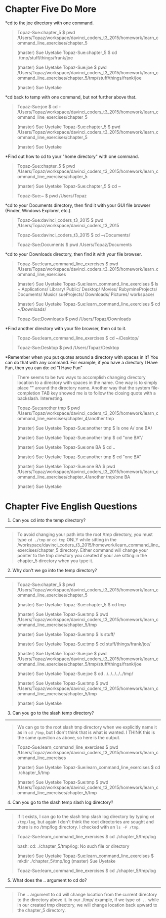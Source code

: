 Chapter Five Do More
======
*cd to the joe directory with one command.
>Topaz-Sue:chapter_5 $ pwd
>/Users/Topaz/workspace/davinci_coders_t3_2015/homework/learn_command_line_exercises/chapter_5
>
>(master) Sue Uyetake
>Topaz-Sue:chapter_5 $ cd ./tmp/stuff/things/frank/joe
>
>(master) Sue Uyetake
>Topaz-Sue:joe $ pwd
>/Users/Topaz/workspace/davinci_coders_t3_2015/homework/learn_command_line_exercises/chapter_5/tmp/stuff/things/frank/joe
>
>(master) Sue Uyetake

*cd back to temp with one command, but not further above that.
>Topaz-Sue:joe $ cd -
>/Users/Topaz/workspace/davinci_coders_t3_2015/homework/learn_command_line_exercises/chapter_5
>
>(master) Sue Uyetake
>Topaz-Sue:chapter_5 $ pwd
>/Users/Topaz/workspace/davinci_coders_t3_2015/homework/learn_command_line_exercises/chapter_5
>
>(master) Sue Uyetake

*Find out how to cd to your "home directory" with one command.
>Topaz-Sue:chapter_5 $ pwd
>/Users/Topaz/workspace/davinci_coders_t3_2015/homework/learn_command_line_exercises/chapter_5
>
>(master) Sue Uyetake
>Topaz-Sue:chapter_5 $ cd ~
>
>Topaz-Sue:~ $ pwd
>/Users/Topaz

*cd to your Documents directory, then find it with your GUI file browser (Finder, Windows Explorer, etc.).
>Topaz-Sue:davinci_coders_t3_2015 $ pwd
>/Users/Topaz/workspace/davinci_coders_t3_2015
>
>Topaz-Sue:davinci_coders_t3_2015 $ cd ~/Documents/
>
>Topaz-Sue:Documents $ pwd
>/Users/Topaz/Documents

*cd to your Downloads directory, then find it with your file browser.
>Topaz-Sue:learn_command_line_exercises $ pwd
>/Users/Topaz/workspace/davinci_coders_t3_2015/homework/learn_command_line_exercises
>
>(master) Sue Uyetake
>Topaz-Sue:learn_command_line_exercises $ ls ~
>Applications/     Library/          Public/
>Desktop/          Movies/           RubymineProjects/
>Documents/        Music/            sueProjects/
>Downloads/        Pictures/         workspace/
>
>(master) Sue Uyetake
>Topaz-Sue:learn_command_line_exercises $ cd ~/Downloads/
>
>Topaz-Sue:Downloads $ pwd
>/Users/Topaz/Downloads

*Find another directory with your file browser, then cd to it.
>Topaz-Sue:learn_command_line_exercises $ cd ~/Desktop/
>
>Topaz-Sue:Desktop $ pwd
>/Users/Topaz/Desktop

*Remember when you put quotes around a directory with spaces in it? You can do that with any command. For example, if you have a directory I Have Fun, then you can do: cd "I Have Fun"
>There seems to be two ways to accomplish changing directory location to a directory with spaces in the name. One way is to simply place "" around the directory name. Another way that the system file-completion TAB key showed me is to follow the closing quote with a backslash. Interesting.
>
>Topaz-Sue:another tmp $ pwd
>/Users/Topaz/workspace/davinci_coders_t3_2015/homework/learn_command_line_exercises/chapter_4/another tmp
>
>(master) Sue Uyetake
>Topaz-Sue:another tmp $ ls
>one A/  one BA/
>
>(master) Sue Uyetake
>Topaz-Sue:another tmp $ cd "one BA"/
>
>(master) Sue Uyetake
>Topaz-Sue:one BA $ cd ..
>
>(master) Sue Uyetake
>Topaz-Sue:another tmp $ cd "one BA"
>
>(master) Sue Uyetake
>Topaz-Sue:one BA $ pwd
>/Users/Topaz/workspace/davinci_coders_t3_2015/homework/learn_command_line_exercises/chapter_4/another tmp/one BA
>
>(master) Sue Uyetake

Chapter Five English Questions
======
1. Can you cd into the temp directory?
---
>To avoid changing your path into the root /tmp directory, you must type `cd ./tmp` or `cd tmp` ONLY  while sitting in the /workspace/davinci_coders_t3_2015/homework/learn_command_line_exercises/chapter_5 directory.
>Either command will change your pointer to the tmp directory you created if your are sitting in the chapter_5 directory when you type it.

2. Why don't we go into the temp directory?
---
>Topaz-Sue:chapter_5 $ pwd
>/Users/Topaz/workspace/davinci_coders_t3_2015/homework/learn_command_line_exercises/chapter_5
>
>(master) Sue Uyetake
>Topaz-Sue:chapter_5 $ cd tmp
>
>(master) Sue Uyetake
>Topaz-Sue:tmp $ pwd
>/Users/Topaz/workspace/davinci_coders_t3_2015/homework/learn_command_line_exercises/chapter_5/tmp
>
>(master) Sue Uyetake
>Topaz-Sue:tmp $ ls
>stuff/
>
>(master) Sue Uyetake
>Topaz-Sue:tmp $ cd stuff/things/frank/joe/
>
>(master) Sue Uyetake
>Topaz-Sue:joe $ pwd
>/Users/Topaz/workspace/davinci_coders_t3_2015/homework/learn_command_line_exercises/chapter_5/tmp/stuff/things/frank/joe
>
>(master) Sue Uyetake
>Topaz-Sue:joe $ cd ../../../../../tmp/
>
>(master) Sue Uyetake
>Topaz-Sue:tmp $ pwd
>/Users/Topaz/workspace/davinci_coders_t3_2015/homework/learn_command_line_exercises/chapter_5/tmp
>
>(master) Sue Uyetake


3. Can you go to the slash temp directory?
---
>We can go to the root slash tmp directory when we explicitly name it as in `cd /tmp`, but I don't think that is what is wanted. I THINK this is the same question as above, so here is the output.

>Topaz-Sue:learn_command_line_exercises $ pwd
>/Users/Topaz/workspace/davinci_coders_t3_2015/homework/learn_command_line_exercises
>
>(master) Sue Uyetake
>Topaz-Sue:learn_command_line_exercises $ cd ./chapter_5/tmp
>
>(master) Sue Uyetake
>Topaz-Sue:tmp $ pwd
>/Users/Topaz/workspace/davinci_coders_t3_2015/homework/learn_command_line_exercises/chapter_5/tmp


4. Can you go to the slash temp slash log directory?
---
> If it exists, I can go to the slash tmp slash log directory by typing `cd /tmp/log`, but again I don't think the root directories are sought and there is no /tmp/log directory. I checked with an `ls -F /tmp`.

>Topaz-Sue:learn_command_line_exercises $ cd ./chapter_5/tmp/log
>
>bash: cd: ./chapter_5/tmp/log: No such file or directory
>
>(master) Sue Uyetake
>Topaz-Sue:learn_command_line_exercises $ mkdir ./chapter_5/tmp/log
>(master) Sue Uyetake
>
>Topaz-Sue:learn_command_line_exercises $ cd ./chapter_5/tmp/log

5. What does the .. argument to cd do? 
---
> The .. argument to cd will change location from the current directory to the directory above it. In our ./tmp/ example, if we type `cd ..` while in our created tmp directory, we will change location back upward to the chapter_5 directory.


